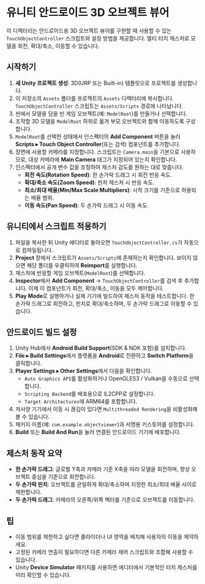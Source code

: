 # 유니티 안드로이드 3D 오브젝트 뷰어

이 디렉터리는 안드로이드용 3D 오브젝트 뷰어를 구현할 때 사용할 수 있는 `TouchObjectController` 스크립트와 설정 방법을 제공합니다. 멀티 터치 제스처로 모델을 회전, 확대/축소, 이동할 수 있습니다.

## 시작하기

1. **새 Unity 프로젝트 생성**: 3D(URP 또는 Built-in) 템플릿으로 프로젝트를 생성합니다.
2. 이 저장소의 `Assets` 폴더를 프로젝트의 `Assets` 디렉터리에 복사합니다. `TouchObjectController` 스크립트는 `Assets/Scripts` 경로에 나타납니다.
3. 씬에서 모델을 담을 빈 게임 오브젝트(예: `ModelRoot`)를 만들거나 선택합니다.
4. 조작할 3D 모델을 `ModelRoot` 하위로 옮겨 부모 오브젝트와 함께 이동하도록 구성합니다.
5. `ModelRoot`를 선택한 상태에서 인스펙터의 **Add Component** 버튼을 눌러 **Scripts ▸ Touch Object Controller**(또는 검색) 컴포넌트를 추가합니다.
6. 장면에 사용할 카메라를 지정합니다. 스크립트는 `Camera.main`을 기본으로 사용하므로, 대상 카메라에 **Main Camera** 태그가 지정되어 있는지 확인합니다.
7. 인스펙터에서 공개 변수 값을 조정하여 제스처 감도를 원하는 대로 맞춥니다.
   - **회전 속도(Rotation Speed)**: 한 손가락 드래그 시 회전 반응 속도.
   - **확대/축소 속도(Zoom Speed)**: 핀치 제스처 시 반응 속도.
   - **최소/최대 배율(Min/Max Scale Multipliers)**: 시작 크기를 기준으로 허용되는 배율 범위.
   - **이동 속도(Pan Speed)**: 두 손가락 드래그 시 이동 속도.

## 유니티에서 스크립트 적용하기

1. 파일을 복사한 뒤 Unity 에디터로 돌아오면 `TouchObjectController.cs`가 자동으로 컴파일됩니다.
2. **Project** 창에서 스크립트가 `Assets/Scripts`에 존재하는지 확인합니다. 보이지 않으면 해당 폴더를 우클릭하여 **Reimport**를 실행합니다.
3. 제스처에 반응할 게임 오브젝트(`ModelRoot`)를 선택합니다.
4. **Inspector**에서 **Add Component** → `TouchObjectController`를 검색 후 추가합니다. 이제 이 컴포넌트가 회전, 확대/축소, 이동을 모두 제어합니다.
5. **Play Mode**로 실행하거나 실제 기기에 빌드하여 제스처 동작을 테스트합니다. 한 손가락 드래그로 회전하고, 핀치로 확대/축소하며, 두 손가락 드래그로 이동할 수 있습니다.

## 안드로이드 빌드 설정

1. Unity Hub에서 **Android Build Support**(SDK & NDK 포함)를 설치합니다.
2. **File ▸ Build Settings**에서 플랫폼을 **Android**로 전환하고 **Switch Platform**을 클릭합니다.
3. **Player Settings ▸ Other Settings**에서 다음을 확인합니다.
   - `Auto Graphics API`를 활성화하거나 OpenGLES3 / Vulkan을 수동으로 선택합니다.
   - `Scripting Backend`를 배포용으로 IL2CPP로 설정합니다.
   - `Target Architectures`에 ARM64를 포함합니다.
4. 저사양 기기에서 이동 시 끊김이 있다면 `Multithreaded Rendering`을 비활성화해 볼 수 있습니다.
5. 패키지 이름(예: `com.example.objectviewer`)과 서명용 키스토어를 설정합니다.
6. **Build** 또는 **Build And Run**을 눌러 연결된 안드로이드 기기에 배포합니다.

## 제스처 동작 요약

- **한 손가락 드래그**: 글로벌 Y축과 카메라 기준 X축을 따라 모델을 회전하며, 항상 오브젝트 중심을 기준으로 회전합니다.
- **두 손가락 핀치**: 오브젝트를 균일하게 확대/축소하며 지정한 최소/최대 배율 사이로 제한합니다.
- **두 손가락 드래그**: 카메라의 오른쪽/위쪽 벡터를 기준으로 오브젝트를 이동합니다.

## 팁

- 이동 범위를 제한하고 싶다면 콜라이더나 UI 영역을 배치해 사용자의 이동을 제약하세요.
- 고정된 카메라 연출이 필요하다면 다른 카메라 제어 스크립트와 조합해 사용할 수 있습니다.
- Unity **Device Simulator** 패키지를 사용하면 에디터에서 기본적인 터치 제스처를 미리 확인할 수 있습니다.
